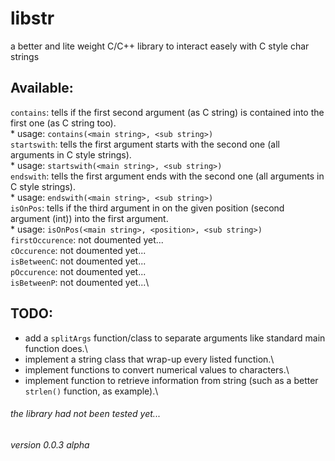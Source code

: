 # libstr
a better and lite weight C/C++ library to interact easely with C style char strings

## Available:
`contains`: tells if the first second argument (as C string) is contained into the first one (as C string too).\
    * usage: `contains(<main string>, <sub string>)`\
`startswith`: tells the first argument starts with the second one (all arguments in C style strings).\
    * usage: `startswith(<main string>, <sub string>)`\
`endswith`: tells the first argument ends with the second one (all arguments in C style strings).\
    * usage: `endswith(<main string>, <sub string>)`\
`isOnPos`: tells if the third argument in on the given position (second argument (int)) into the first argument.\
    * usage: `isOnPos(<main string>, <position>, <sub string>)`\
`firstOccurence`: not doumented yet...\
`cOccurence`: not doumented yet...\
`isBetweenC`: not doumented yet...\
`pOccurence`: not doumented yet...\
`isBetweenP`: not doumented yet...\

## TODO:
- add a `splitArgs` function/class to separate arguments like standard main function does.\
- implement a string class that wrap-up every listed function.\
- implement functions to convert numerical values to characters.\
- implement function to retrieve information from string (such as a better `strlen()` function, as example).\

###### the library had not been tested yet...
###### version 0.0.3 alpha
